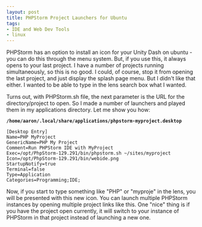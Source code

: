 ```yaml
---
layout: post
title: PHPStorm Project Launchers for Ubuntu
tags:
- IDE and Web Dev Tools
- linux
---
```

PHPStorm has an option to install an icon for your Unity Dash on ubuntu - you can do this through the menu system.  But, if you use this, it always opens to your last project.  I have a number of projects running simultaneously, so this is no good.  I could, of course, stop it from opening the last project, and just display the splash page menu.  But I didn't like that either.  I wanted to be able to type in the lens search box what I wanted.  

Turns out, with PHPStorm.sh file, the next parameter is the URL for the directory/project to open.  So I made a number of launchers and played them in my applications directory.  Let me show you how:

**`/home/aaron/.local/share/applications/phpstorm-myproject.desktop`**
    
    [Desktop Entry]
    Name=PHP MyProject
    GenericName=PHP My Project
    Comment=Run PHPStorm IDE with MyProject
    Exec=/opt/PhpStorm-129.291/bin/phpstorm.sh ~/sites/myproject
    Icon=/opt/PhpStorm-129.291/bin/webide.png
    StartupNotify=true
    Terminal=false
    Type=Application
    Categories=Programming;IDE;

Now, if you start to type something like "PHP" or "myproje" in the lens, you will be presented with this new icon.  You can launch multiple PHPStorm instances by opening multiple project links like this.  One "nice" thing is if you have the project open currently, it will switch to your instance of PHPStorm in that project instead of launching a new one.
